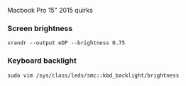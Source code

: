 Macbook Pro 15" 2015 quirks

### Screen brightness

`xrandr --output eDP --brightness 0.75`

### Keyboard backlight

`sudo vim /sys/class/leds/smc::kbd_backlight/brightness`
